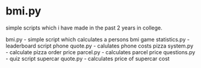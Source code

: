 # bmi.py

simple scripts which i have made in the past 2 years in college.

bmi.py - simple script which calculates a persons bmi
game statistics.py - leaderboard script
phone quote.py - calulates phone costs
pizza system.py - calculate pizza order price
parcel.py - calculates parcel price
questions.py - quiz script
supercar quote.py - calculates price of supercar cost
